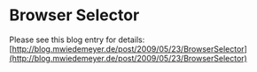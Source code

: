 Browser Selector
================

Please see this blog entry for details:
[http://blog.mwiedemeyer.de/post/2009/05/23/BrowserSelector](http://blog.mwiedemeyer.de/post/2009/05/23/BrowserSelector)